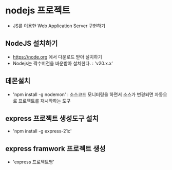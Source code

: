 # nodejs 프로젝트

- JS를 이용한 Web Application Server 구현하기

## NodeJS 설치하기

- https://node.org 에서 다운로드 받아 설치하기
- Nodejs는 짝수버전을 바운받아 설치한다. : 'v20.x.x'

## 데몬설치

- 'npm install -g nodemon' : 소스코드 모니터링을 하면서 소스가 변경되면 자동으로 프로젝트를 재시작하는 도구

## express 프로젝트 생성도구 설치

- 'npm install -g express-21c'

## express framwork 프로젝트 생성

- 'express 프로젝트명'
